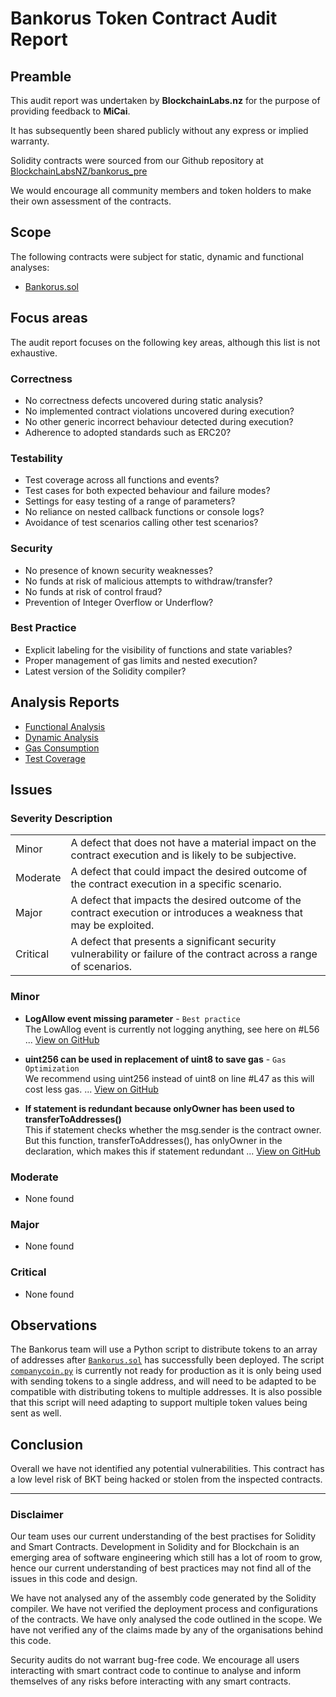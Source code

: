 # Bankorus Token Contract Audit Report

## Preamble
This audit report was undertaken by **BlockchainLabs.nz** for the purpose of providing feedback to **MiCai**.

It has subsequently been shared publicly without any express or implied warranty.

Solidity contracts were sourced from our Github repository at [BlockchainLabsNZ/bankorus_pre](https://github.com/BlockchainLabsNZ/bankorus_pre)

We would encourage all community members and token holders to make their own assessment of the contracts.

## Scope
The following contracts were subject for static, dynamic and functional analyses:

- [Bankorus.sol](https://github.com/BlockchainLabsNZ/bankorus_pre/blob/master/contracts/bankorus.sol)


## Focus areas
The audit report focuses on the following key areas, although this list is not exhaustive.

### Correctness
- No correctness defects uncovered during static analysis?
- No implemented contract violations uncovered during execution?
- No other generic incorrect behaviour detected during execution?
- Adherence to adopted standards such as ERC20?

### Testability
- Test coverage across all functions and events?
- Test cases for both expected behaviour and failure modes?
- Settings for easy testing of a range of parameters?
- No reliance on nested callback functions or console logs?
- Avoidance of test scenarios calling other test scenarios?

### Security
- No presence of known security weaknesses?
- No funds at risk of malicious attempts to withdraw/transfer?
- No funds at risk of control fraud?
- Prevention of Integer Overflow or Underflow?

### Best Practice
- Explicit labeling for the visibility of functions and state variables?
- Proper management of gas limits and nested execution?
- Latest version of the Solidity compiler?

## Analysis Reports

- [Functional Analysis](https://github.com/BlockchainLabsNZ/bankorus_pre/blob/master/audit/functional-tests.md)
- [Dynamic Analysis](https://github.com/BlockchainLabsNZ/bankorus_pre/blob/master/audit/dynamic-analysis.md)
- [Gas Consumption](https://github.com/BlockchainLabsNZ/bankorus_pre/blob/master/audit/gas-consumption-report.md)
- [Test Coverage](https://github.com/BlockchainLabsNZ/bankorus_pre/blob/master/audit/test-coverage.md)

## Issues

### Severity Description
<table>
<tr>
  <td>Minor</td>
  <td>A defect that does not have a material impact on the contract execution and is likely to be subjective.</td>
</tr>
<tr>
  <td>Moderate</td>
  <td>A defect that could impact the desired outcome of the contract execution in a specific scenario.</td>
</tr>
<tr>
  <td>Major</td>
  <td> A defect that impacts the desired outcome of the contract execution or introduces a weakness that may be exploited.</td>
</tr>
<tr>
  <td>Critical</td>
  <td>A defect that presents a significant security vulnerability or failure of the contract across a range of scenarios.</td>
</tr>
</table>

### Minor

- **LogAllow event missing parameter** - `Best practice`
<br>The LowAllog event is currently not logging anything, see here on #L56 ... [View on GitHub](https://github.com/BlockchainLabsNZ/bankorus_pre/issues/3)

- **uint256 can be used in replacement of uint8 to save gas** - `Gas Optimization`
<br>We recommend using uint256 instead of uint8 on line #L47 as this will cost less gas. ... [View on GitHub](https://github.com/BlockchainLabsNZ/bankorus_pre/issues/2)

- **If statement is redundant because onlyOwner has been used to transferToAddresses()**
<br>This if statement checks whether the msg.sender is the contract owner. But this function, transferToAddresses(), has onlyOwner in the declaration, which makes this if statement redundant ... [View on GitHub](https://github.com/BlockchainLabsNZ/bankorus_pre/issues/4)

### Moderate

- None found

### Major

- None found

### Critical

- None found

## Observations
The Bankorus team will use a Python script to distribute tokens to an array of addresses after [`Bankorus.sol`](https://github.com/BlockchainLabsNZ/bankorus_pre/blob/master/contracts/flat_bankorus.sol) has successfully been deployed.  The script [`companycoin.py`](https://github.com/BlockchainLabsNZ/bankorus_pre/blob/master/scripts/companycoin.py) is currently not ready for production as it is only being used with sending tokens to a single address, and will need to be adapted to be compatible with distributing tokens to multiple addresses. It is also possible that this script will need adapting to support multiple token values being sent as well. 

## Conclusion

Overall we have not identified any potential vulnerabilities. This contract has a low level risk of BKT being hacked or stolen from the inspected contracts.

___

### Disclaimer

Our team uses our current understanding of the best practises for Solidity and Smart Contracts. Development in Solidity and for Blockchain is an emerging area of software engineering which still has a lot of room to grow, hence our current understanding of best practices may not find all of the issues in this code and design.

We have not analysed any of the assembly code generated by the Solidity compiler. We have not verified the deployment process and configurations of the contracts. We have only analysed the code outlined in the scope. We have not verified any of the claims made by any of the organisations behind this code.

Security audits do not warrant bug-free code. We encourage all users interacting with smart contract code to continue to analyse and inform themselves of any risks before interacting with any smart contracts.
